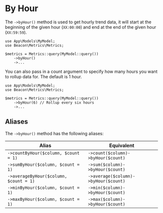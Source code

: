 # By Hour

The `->byHour()` method is used to get hourly trend data, it will start at the beginning of the
given hour (`XX:00:00`) and end at the end of the given hour (`XX:59:59`).

```php{5}
use App\Models\MyModel;
use Beacon\Metrics\Metrics;

$metrics = Metrics::query(MyModel::query())
    ->byHour()
    ->...
```

You can also pass in a count argument to specify how many hours you want to rollup data for. The default is 1 hour.

```php{5}
use App\Models\MyModel;
use Beacon\Metrics\Metrics;

$metrics = Metrics::query(MyModel::query())
    ->byHour(6) // Rollup every six hours
    ->...
```

## Aliases

The `->byHour()` method has the following aliases:

| Alias                                  | Equivalent                           |
|----------------------------------------|--------------------------------------|
| `->countByHour($column, $count = 1)`   | `->count($column)->byHour($count)`   |
| `->sumByHour($column, $count = 1)`     | `->sum($column)->byHour($count)`     |
| `->averageByHour($column, $count = 1)` | `->average($column)->byHour($count)` |
| `->minByHour($column, $count = 1)`     | `->min($column)->byHour($count)`     |
| `->maxByHour($column, $count = 1)`     | `->max($column)->byHour($count)`     |
